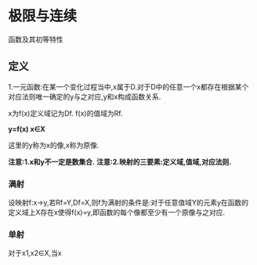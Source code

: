 # 极限与连续 #
函数及其初等特性

## 定义 ##

1.一元函数:在某一个变化过程当中,x属于D.对于D中的任意一个x都存在根据某个对应法则唯一确定的y与之对应,y和x构成函数关系.

x为f(x)定义域记为Df.
f(x)的值域为Rf.

**y=f(x)  x∈X**

这里的y称为x的像,x称为原像.

**注意:1.x和y不一定是数集合.**
**注意:2.映射的三要素:定义域,值域,对应法则.**


### 满射 ###

设映射f:x→y,若Rf=Y,Df=X,则f为满射的条件是:对于任意值域Y的元素y在函数的定义域上X存在x使得f(x)=y,即函数的每个像都至少有一个原像与之对应.

### 单射 ###

对于x1,x2∈X,当x